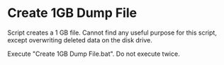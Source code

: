 # Create 1GB Dump File

Script creates a 1 GB file. Cannot find any useful purpose for this script, except overwriting deleted data on the disk drive.

Execute "Create 1GB Dump File.bat". Do not execute twice.